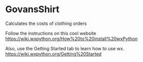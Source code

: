 # GovansShirt
Calculates the costs of clothing orders

Follow the instructions on this cool website
https://wiki.wxpython.org/How%20to%20install%20wxPython

Also, use the Getting Started tab to learn how to use wx.
https://wiki.wxpython.org/Getting%20Started

